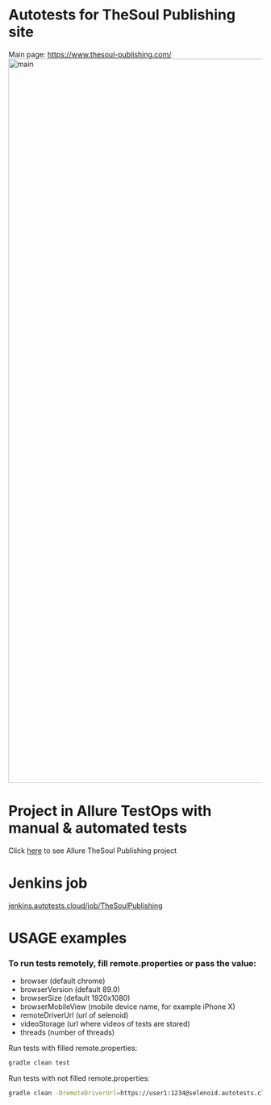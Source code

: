 # Autotests for TheSoul Publishing site

Main page: https://www.thesoul-publishing.com/
<img width="1434" alt="main" src="https://user-images.githubusercontent.com/32490159/137587615-1489d770-a7c1-4f87-ab88-c22edec606e2.png">

# Project in Allure TestOps with manual & automated tests

Click <a target="_blank" href="https://allure.autotests.cloud/project/551/dashboards">here</a> to see Allure TheSoul Publishing project

# Jenkins job
<a target="_blank" href="https://jenkins.autotests.cloud/job/TheSoulPublishing">jenkins.autotests.cloud/job/TheSoulPublishing</a>

# USAGE examples

### To run tests remotely, fill remote.properties or pass the value:

* browser (default chrome)
* browserVersion (default 89.0)
* browserSize (default 1920x1080)
* browserMobileView (mobile device name, for example iPhone X)
* remoteDriverUrl (url of selenoid)
* videoStorage (url where videos of tests are stored)
* threads (number of threads)


Run tests with filled remote.properties:
```bash
gradle clean test
```

Run tests with not filled remote.properties:
```bash
gradle clean -DremoteDriverUrl=https://user1:1234@selenoid.autotests.cloud/wd/hub/ -DvideoStorage=https://selenoid.autotests.cloud/video/ -Dthreads=1 test
```
